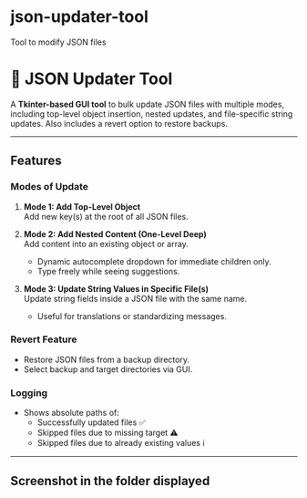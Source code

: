 # json-updater-tool
Tool to modify JSON files


# 🔧 JSON Updater Tool

A **Tkinter-based GUI tool** to bulk update JSON files with multiple modes, including top-level object insertion, nested updates, and file-specific string updates. Also includes a revert option to restore backups.  

---

## Features

### **Modes of Update**
1. **Mode 1: Add Top-Level Object**  
   Add new key(s) at the root of all JSON files.

2. **Mode 2: Add Nested Content (One-Level Deep)**  
   Add content into an existing object or array.  
   - Dynamic autocomplete dropdown for immediate children only.  
   - Type freely while seeing suggestions.

3. **Mode 3: Update String Values in Specific File(s)**  
   Update string fields inside a JSON file with the same name.  
   - Useful for translations or standardizing messages.

### **Revert Feature**
- Restore JSON files from a backup directory.  
- Select backup and target directories via GUI.  

### **Logging**
- Shows absolute paths of:  
  - Successfully updated files ✅  
  - Skipped files due to missing target ⚠️  
  - Skipped files due to already existing values ℹ️  

---

## Screenshot in the folder displayed
